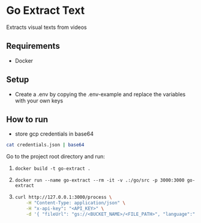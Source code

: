 # Go Extract Text

Extracts visual texts from videos

## Requirements

- Docker

## Setup

- Create a .env by copying the .env-example and replace the variables with your own keys

## How to run

- store gcp credentials in base64

```bash
cat credentials.json | base64
```

Go to the project root directory and run:

1. `docker build -t go-extract .`

2. `docker run --name go-extract --rm -it -v .:/go/src -p 3000:3000 go-extract`

3. ```bash
   curl http://127.0.0.1:3000/process \
       -H "Content-Type: application/json" \
       -H "x-api-key": "<API_KEY>" \
       -d '{ "fileUrl": "gs://<BUCKET_NAME>/<FILE_PATH>", "language":"eng" }'
   ```
